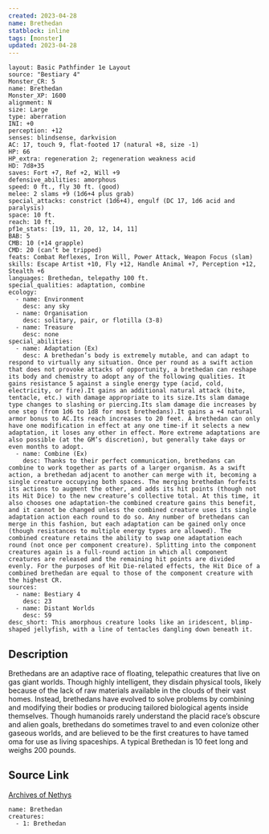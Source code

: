 ```yaml
---
created: 2023-04-28
name: Brethedan
statblock: inline
tags: [monster]
updated: 2023-04-28
---
```

```statblock
layout: Basic Pathfinder 1e Layout
source: "Bestiary 4"
Monster_CR: 5
name: Brethedan
Monster_XP: 1600
alignment: N
size: Large
type: aberration
INI: +0
perception: +12
senses: blindsense, darkvision
AC: 17, touch 9, flat-footed 17 (natural +8, size -1)
HP: 66
HP_extra: regeneration 2; regeneration weakness acid
HD: 7d8+35
saves: Fort +7, Ref +2, Will +9
defensive_abilities: amorphous
speed: 0 ft., fly 30 ft. (good)
melee: 2 slams +9 (1d6+4 plus grab)
special_attacks: constrict (1d6+4), engulf (DC 17, 1d6 acid and paralysis)
space: 10 ft.
reach: 10 ft.
pf1e_stats: [19, 11, 20, 12, 14, 11]
BAB: 5
CMB: 10 (+14 grapple)
CMD: 20 (can’t be tripped)
feats: Combat Reflexes, Iron Will, Power Attack, Weapon Focus (slam)
skills: Escape Artist +10, Fly +12, Handle Animal +7, Perception +12, Stealth +6
languages: Brethedan, telepathy 100 ft.
special_qualities: adaptation, combine
ecology:
  - name: Environment
    desc: any sky
  - name: Organisation
    desc: solitary, pair, or flotilla (3-8)
  - name: Treasure
    desc: none
special_abilities:
  - name: Adaptation (Ex)
    desc: A brethedan’s body is extremely mutable, and can adapt to respond to virtually any situation. Once per round as a swift action that does not provoke attacks of opportunity, a brethedan can reshape its body and chemistry to adopt any of the following qualities. It gains resistance 5 against a single energy type (acid, cold, electricity, or fire).It gains an additional natural attack (bite, tentacle, etc.) with damage appropriate to its size.Its slam damage type changes to slashing or piercing.Its slam damage die increases by one step (from 1d6 to 1d8 for most brethedans).It gains a +4 natural armor bonus to AC.Its reach increases to 20 feet. A brethedan can only have one modification in effect at any one time-if it selects a new adaptation, it loses any other in effect. More extreme adaptations are also possible (at the GM’s discretion), but generally take days or even months to adopt.
  - name: Combine (Ex)
    desc: Thanks to their perfect communication, brethedans can combine to work together as parts of a larger organism. As a swift action, a brethedan adjacent to another can merge with it, becoming a single creature occupying both spaces. The merging brethedan forfeits its actions to augment the other, and adds its hit points (though not its Hit Dice) to the new creature’s collective total. At this time, it also chooses one adaptation-the combined creature gains this benefit, and it cannot be changed unless the combined creature uses its single adaptation action each round to do so. Any number of brethedans can merge in this fashion, but each adaptation can be gained only once (though resistances to multiple energy types are allowed). The combined creature retains the ability to swap one adaptation each round (not once per component creature). Splitting into the component creatures again is a full-round action in which all component creatures are released and the remaining hit points are divided evenly. For the purposes of Hit Die-related effects, the Hit Dice of a combined brethedan are equal to those of the component creature with the highest CR.
sources:
  - name: Bestiary 4
    desc: 23
  - name: Distant Worlds
    desc: 59
desc_short: This amorphous creature looks like an iridescent, blimp-shaped jellyfish, with a line of tentacles dangling down beneath it.
```
## Description
Brethedans are an adaptive race of floating, telepathic creatures that live on gas giant worlds. Though highly intelligent, they disdain physical tools, likely because of the lack of raw materials available in the clouds of their vast homes. Instead, brethedans have evolved to solve problems by combining and modifying their bodies or producing tailored biological agents inside themselves. Though humanoids rarely understand the placid race’s obscure and alien goals, brethedans do sometimes travel to and even colonize other gaseous worlds, and are believed to be the first creatures to have tamed oma for use as living spaceships. A typical Brethedan is 10 feet long and weighs 200 pounds.
## Source Link
[Archives of Nethys](https://aonprd.com/MonsterDisplay.aspx?ItemName=Brethedan)
```encounter-table
name: Brethedan
creatures:
  - 1: Brethedan
```
